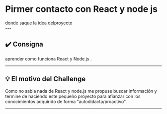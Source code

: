 # Pirmer contacto con React y node js

<div class="youtubr" data-locale="es_ES" data-size="medium" data-theme="light" data-type="VERTICAL" data-vanity="YouTube" data-version="v1"><a class="badge-base__link LI-simple-link" href="https://www.youtube.com/watch?v=pFyAu4R684s">donde saque la idea delproyecto</a></div>
---

## ✔️ Consigna

aprender como funciona React y Node.js .

---

## 💡 El motivo del Challenge

Como no sabia nada de React y node.js me propuse buscar información y 
termine de haciendo este pequeño proyecto para afianzar con los conocimientos 
adquirido de forma "autodidacta/proactivo".

---
